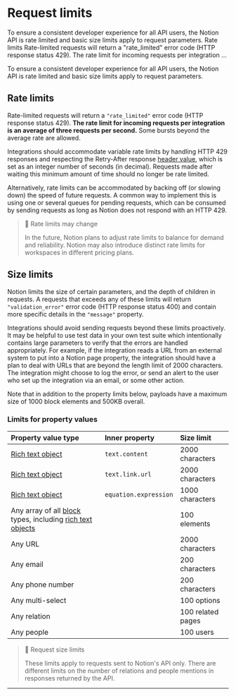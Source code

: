 # Request limits

To ensure a consistent developer experience for all API users, the Notion API is rate limited and basic size limits apply to request parameters. Rate limits Rate-limited requests will return a "rate_limited" error code (HTTP response status 429). The rate limit for incoming requests per integration ...

To ensure a consistent developer experience for all API users, the Notion API is rate limited and basic size limits apply to request parameters.

## Rate limits

Rate-limited requests will return a `"rate_limited"` error code (HTTP response status 429). **The rate limit for incoming requests per integration is an average of three requests per second.** Some bursts beyond the average rate are allowed.

Integrations should accommodate variable rate limits by handling HTTP 429 responses and respecting the Retry-After response [header value](https://www.w3.org/Protocols/rfc2616/rfc2616-sec14.html), which is set as an integer number of seconds (in decimal). Requests made after waiting this minimum amount of time should no longer be rate limited.

Alternatively, rate limits can be accommodated by backing off (or slowing down) the speed of future requests. A common way to implement this is using one or several queues for pending requests, which can be consumed by sending requests as long as Notion does not respond with an HTTP 429.

> 🚧 Rate limits may change
>
> In the future, Notion plans to adjust rate limits to balance for demand and reliability. Notion may also introduce distinct rate limits for workspaces in different pricing plans.

## Size limits

Notion limits the size of certain parameters, and the depth of children in requests. A requests that exceeds any of these limits will return `"validation_error"` error code (HTTP response status 400) and contain more specific details in the `"message"` property.

Integrations should avoid sending requests beyond these limits proactively. It may be helpful to use test data in your own test suite which intentionally contains large parameters to verify that the errors are handled appropriately. For example, if the integration reads a URL from an external system to put into a Notion page property, the integration should have a plan to deal with URLs that are beyond the length limit of 2000 characters. The integration might choose to log the error, or send an alert to the user who set up the integration via an email, or some other action.

Note that in addition to the property limits below, payloads have a maximum size of 1000 block elements and 500KB overall.

### Limits for property values

| Property value type                                                                                                         | Inner property        | Size limit        |
| :-------------------------------------------------------------------------------------------------------------------------- | :-------------------- | :---------------- |
| [Rich text object](ref:rich-text)                                                                                           | `text.content`        | 2000 characters   |
| [Rich text object](ref:rich-text)                                                                                           | `text.link.url`       | 2000 characters   |
| [Rich text object](ref:rich-text)                                                                                           | `equation.expression` | 1000 characters   |
| Any array of all [block](https://developers.notion.com/reference/block) types, including [rich text objects](ref:rich-text) |                       | 100 elements      |
| Any URL                                                                                                                     |                       | 2000 characters   |
| Any email                                                                                                                   |                       | 200 characters    |
| Any phone number                                                                                                            |                       | 200 characters    |
| Any multi-select                                                                                                            |                       | 100 options       |
| Any relation                                                                                                                |                       | 100 related pages |
| Any people                                                                                                                  |                       | 100 users         |

> 📘 Request size limits
>
> These limits apply to requests sent to Notion's API only. There are different limits on the number of relations and people mentions in responses returned by the API.

---
